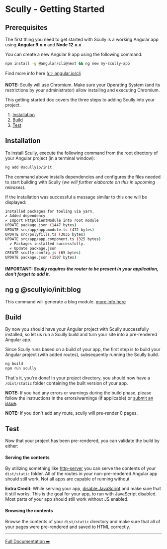 # Scully - Getting Started

## Prerequisites 
The first thing you need to get started with Scully is a working Angular app using **Angular 9.x.x** and **Node 12.x.x**  

You can create a new Angular 9 app using the following command:

```bash
npm install -g @angular/cli@next && ng new my-scully-app
```

Find more info here ([👉 angular.io/cli](https://angular.io/cli)

__NOTE:__  Scully will use Chromium. Make sure your Operating System (and its restrictions by your administrator) allow installing and executing Chromium. 

This getting started doc covers the three steps to adding Scully into your project.

1. [Installation](#installation)
2. [Build](#build)
3. [Test](#test)


## Installation
To install Scully, execute the following command from the root directory of your Angular project (in a terminal window):
```bash
ng add @scullyio/init
```

The command above installs dependencies and configures the files needed to start building with Scully (_we will further elaborate on this in upcoming releases_).

If the installation was successful a message similar to this one will be displayed:

```bash
Installed packages for tooling via yarn.
✔ Added dependency
✔ Import HttpClientModule into root module
UPDATE package.json (1447 bytes)
UPDATE src/app/app.module.ts (472 bytes)
UPDATE src/polyfills.ts (3035 bytes)
UPDATE src/app/app.component.ts (325 bytes)
  ✔ Packages installed successfully.
  ✔ Update package.json
CREATE scully.config.js (65 bytes)
UPDATE package.json (1507 bytes)
```

#### IMPORTANT: *Scully requires the router to be present in your application, don't forget to add it.*

## ng g @scullyio/init:blog
This command will generate a blog module. [more info here](https://github.com/scullyio/scully/blob/master/docs/blog.md)

## Build

By now you should have your Angular project with Scully successfully installed, so let us run a Scully build and turn your site into a
pre-rendered Angular app.

Since Scully runs based on a build of your app, the first step is to build your Angular project (with added routes), subsequently running the Scully build.

```bash
ng build
npm run scully
```

That's it, you're done! In your project directory, you should now have a `/dist/static` folder containing the built version
of your app.

__NOTE:__ If you had any errors or warnings during the build phase, please follow the instructions in the errors/warnings
(if applicable) or [submit an issue](https://github.com/scullyio/scully/issues/new/choose).

__NOTE:__ If you don't add any route, scully will pre-render 0 pages.

## Test

Now that your project has been pre-rendered, you can validate the build by either:

#### Serving the contents

By utilizing something like [http-server](https://www.npmjs.com/package/http-server) you can serve the contents of your
`dist/static` folder. All of the routes in your non-pre-rendered Angular app should still work. Not all apps are
capable of running without

[//]: # (Missing text for the line above)

__Extra Credit__: While serving your app, [disable JavaScript](https://developers.google.com/web/tools/chrome-devtools/javascript/disable)
and make sure that it still works. This is the goal for your app, to run with JavaScript disabled. Most parts of your app should still work without JS enabled.

#### Browsing the contents

Browse the contents of your `dist/static` directory and make sure that all of your pages were pre-rendered and saved to
HTML correctly.

---
[Full Documentation ➡️](scully.md)
